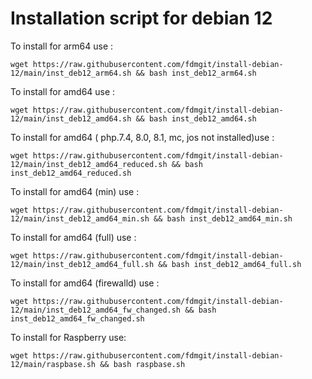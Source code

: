 # Installation script for debian 12


To install for arm64 use :

```
wget https://raw.githubusercontent.com/fdmgit/install-debian-12/main/inst_deb12_arm64.sh && bash inst_deb12_arm64.sh
```


To install for amd64 use :

```
wget https://raw.githubusercontent.com/fdmgit/install-debian-12/main/inst_deb12_amd64.sh && bash inst_deb12_amd64.sh
```


To install for amd64 ( php.7.4, 8.0, 8.1, mc, jos not installed)use :

```
wget https://raw.githubusercontent.com/fdmgit/install-debian-12/main/inst_deb12_amd64_reduced.sh && bash inst_deb12_amd64_reduced.sh
```


To install for amd64 (min) use :

```
wget https://raw.githubusercontent.com/fdmgit/install-debian-12/main/inst_deb12_amd64_min.sh && bash inst_deb12_amd64_min.sh
```


To install for amd64 (full) use :

```
wget https://raw.githubusercontent.com/fdmgit/install-debian-12/main/inst_deb12_amd64_full.sh && bash inst_deb12_amd64_full.sh
```

To install for amd64 (firewalld) use :

```
wget https://raw.githubusercontent.com/fdmgit/install-debian-12/main/inst_deb12_amd64_fw_changed.sh && bash inst_deb12_amd64_fw_changed.sh
```


To install for Raspberry use:

```
wget https://raw.githubusercontent.com/fdmgit/install-debian-12/main/raspbase.sh && bash raspbase.sh
```





